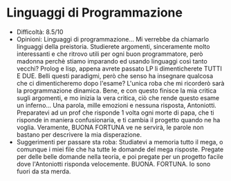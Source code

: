 # Linguaggi di Programmazione
- Difficoltà: 8.5/10
- Opinioni: Linguaggi di programmazione... Mi verrebbe da chiamarlo linguaggi della preistoria. Studierete argomenti, sinceramente molto interessanti e che ritrovo utili per ogni buon programmatore, però madonna perchè stiamo imparando ed usando linguaggi così tanto vecchi? Prolog e lisp, appena avrete passato LP li dimenticherete TUTTI E DUE. Belli questi paradigmi, però che senso ha insegnare qualcosa che ci dimenticheremo dopo l'esame? L'unica roba che mi ricorderò sarà la programmazione dinamica. Bene, e con questo finisce la mia critica  sugli argomenti, e mo inizia la vera critica, ciò che rende questo esame un inferno... Una parola, mille emozioni e nessuna risposta, Antoniotti. Preparatevi ad un prof che risponde 1 volta ogni morte di papa, che ti risponde in maniera confusionaria, e ti cambia il progetto quando ne ha voglia. Veramente, BUONA FORTUNA ve ne servirà, le parole non bastano per descrivere la mia disperazione.
- Suggerimenti per passare sta roba: Studiatevi a memoria tutto il mega, o comunque i miei file che ha tutte le domande del mega risposte. Pregate per delle belle domande nella teoria, e poi pregate per un progetto facile dove l'Antoniotti risponda velocemente. BUONA. FORTUNA. Io sono fuori da sta merda.

